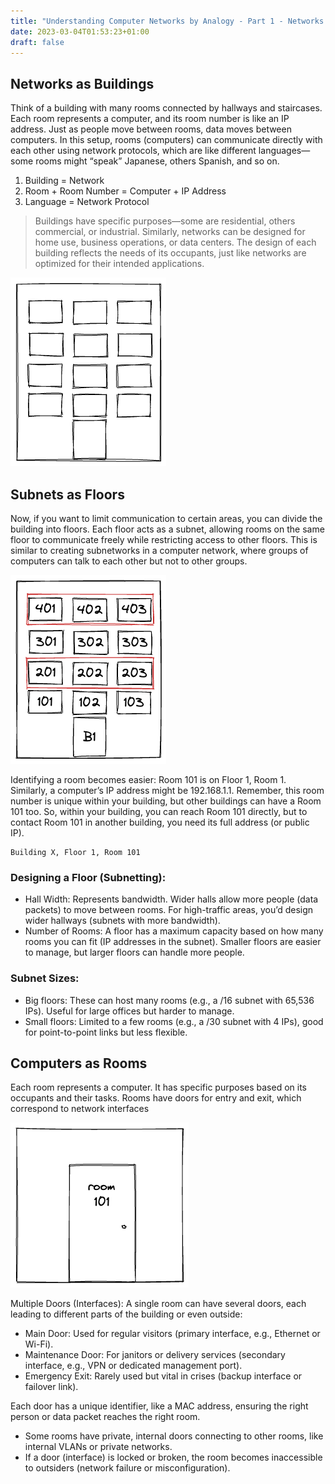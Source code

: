 ```yaml
---
title: "Understanding Computer Networks by Analogy - Part 1 - Networks and subnets"
date: 2023-03-04T01:53:23+01:00
draft: false
---
```


## Networks as Buildings

Think of a building with many rooms connected by hallways and staircases. Each room represents a computer, and its room number is like an IP address. Just as people move between rooms, data moves between computers. In this setup, rooms (computers) can communicate directly with each other using network protocols, which are like different languages—some rooms might “speak” Japanese, others Spanish, and so on.

1. Building = Network
2. Room + Room Number = Computer + IP Address
3. Language = Network Protocol

> Buildings have specific purposes—some are residential, others commercial, or industrial. Similarly, networks can be designed for home use, business operations, or data centers. The design of each building reflects the needs of its occupants, just like networks are optimized for their intended applications.


![building1](/img/building1.png)


## Subnets as Floors

Now, if you want to limit communication to certain areas, you can divide the building into floors. Each floor acts as a subnet, allowing rooms on the same floor to communicate freely while restricting access to other floors. This is similar to creating subnetworks in a computer network, where groups of computers can talk to each other but not to other groups.


![floor1](/img/floor1.png)

Identifying a room becomes easier: Room 101 is on Floor 1, Room 1. Similarly, a computer’s IP address might be 192.168.1.1. Remember, this room number is unique within your building, but other buildings can have a Room 101 too. So, within your building, you can reach Room 101 directly, but to contact Room 101 in another building, you need its full address (or public IP).

    Building X, Floor 1, Room 101

### Designing a Floor (Subnetting):
	
* Hall Width: Represents bandwidth. Wider halls allow more people (data packets) to move between rooms. For high-traffic areas, you’d design wider hallways (subnets with more bandwidth).
* Number of Rooms: A floor has a maximum capacity based on how many rooms you can fit (IP addresses in the subnet). Smaller floors are easier to manage, but larger floors can handle more people.

### Subnet Sizes:

* Big floors: These can host many rooms (e.g., a /16 subnet with 65,536 IPs). Useful for large offices but harder to manage.
* Small floors: Limited to a few rooms (e.g., a /30 subnet with 4 IPs), good for point-to-point links but less flexible.


## Computers as Rooms

Each room represents a computer. It has specific purposes based on its occupants and their tasks. Rooms have doors for entry and exit, which correspond to network interfaces

![room1](/img/room1.png)

Multiple Doors (Interfaces):
A single room can have several doors, each leading to different parts of the building or even outside:

* Main Door: Used for regular visitors (primary interface, e.g., Ethernet or Wi-Fi).
* Maintenance Door: For janitors or delivery services (secondary interface, e.g., VPN or dedicated management port).
* Emergency Exit: Rarely used but vital in crises (backup interface or failover link).

Each door has a unique identifier, like a MAC address, ensuring the right person or data packet reaches the right room.

* Some rooms have private, internal doors connecting to other rooms, like internal VLANs or private networks.
* If a door (interface) is locked or broken, the room becomes inaccessible to outsiders (network failure or misconfiguration).

